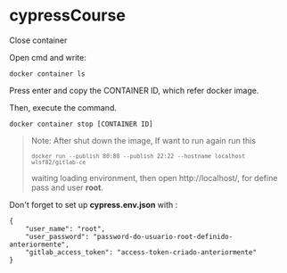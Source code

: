 # cypressCourse

Close container 

Open cmd and write:
<pre><code>docker container ls</code></pre>

Press enter and copy the CONTAINER ID, which refer docker image.


Then, execute the command.
<pre><code>docker container stop [CONTAINER ID]</code></pre>




> Note: After shut down the image, If want to run again run this <pre><code>`docker run --publish 80:80 --publish 22:22 --hostname localhost wlsf82/gitlab-ce`</code></pre>
> waiting loading environment, then open  http://localhost/, for define pass and user <strong>root</strong>. 
> 
<p>Don't forget to set up <strong>cypress.env.json</strong> with :</p>

<pre><code>{
    "user_name": "root",
    "user_password": "password-do-usuario-root-definido-anteriormente",
    "gitlab_access_token": "access-token-criado-anteriormente"
}
</code></pre>

